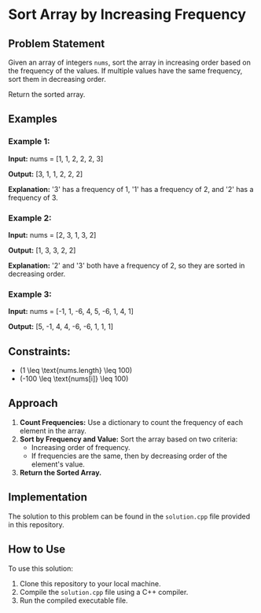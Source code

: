 # Sort Array by Increasing Frequency

## Problem Statement

Given an array of integers `nums`, sort the array in increasing order based on the frequency of the values. If multiple values have the same frequency, sort them in decreasing order.

Return the sorted array.

## Examples

### Example 1:
**Input:**
nums = [1, 1, 2, 2, 2, 3]

**Output:**
[3, 1, 1, 2, 2, 2]

**Explanation:**
'3' has a frequency of 1, '1' has a frequency of 2, and '2' has a frequency of 3.

### Example 2:
**Input:**
nums = [2, 3, 1, 3, 2]

**Output:**
[1, 3, 3, 2, 2]

**Explanation:**
'2' and '3' both have a frequency of 2, so they are sorted in decreasing order.

### Example 3:
**Input:**
nums = [-1, 1, -6, 4, 5, -6, 1, 4, 1]

**Output:**
[5, -1, 4, 4, -6, -6, 1, 1, 1]

## Constraints:
- \(1 \leq \text{nums.length} \leq 100\)
- \(-100 \leq \text{nums[i]} \leq 100\)

## Approach

1. **Count Frequencies:** Use a dictionary to count the frequency of each element in the array.
2. **Sort by Frequency and Value:** Sort the array based on two criteria:
   - Increasing order of frequency.
   - If frequencies are the same, then by decreasing order of the element's value.
3. **Return the Sorted Array.**

## Implementation

The solution to this problem can be found in the `solution.cpp` file provided in this repository.

## How to Use

To use this solution:

1. Clone this repository to your local machine.
2. Compile the `solution.cpp` file using a C++ compiler.
3. Run the compiled executable file.